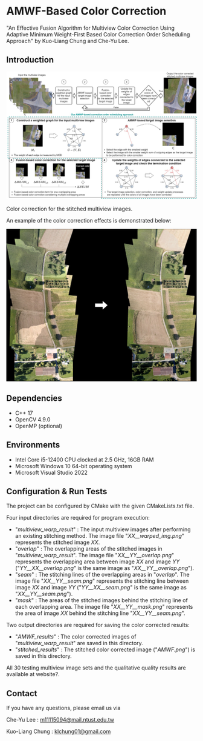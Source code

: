 # AMWF-Based Color Correction

"An Effective Fusion Algorithm for Multiview Color Correction Using Adaptive Minimum Weight-First Based Color Correction Order Scheduling Approach" by Kuo-Liang Chung and Che-Yu Lee.

## Introduction

<img src="Docs/flowchart.jpg">

Color correction for the stitched multiview images.

An example of the color correction effects is demonstrated below: 

<img src="Docs/result.jpg"/>

## Dependencies

* C++ 17
* OpenCV 4.9.0
* OpenMP (optional)

## Environments

* Intel Core i5-12400 CPU clocked at 2.5 GHz, 16GB RAM
* Microsoft Windows 10 64-bit operating system
* Microsoft Visual Studio 2022

## Configuration & Run Tests

The project can be configured by CMake with the given CMakeLists.txt file.

Four input directories are required for program execution:

* "*multiview_warp_result*" : The input multiview images after performing an existing stitching method. The image file "*XX__warped_img.png*" represents the stitched image *XX*.
* "*overlap*" : The overlapping areas of the stitched images in "*multiview_warp_result*". The image file "*XX__YY__overlap.png*" represents the overlapping area between image *XX* and image *YY* ("*YY__XX__overlap.png*" is the same image as "*XX__YY__overlap.png*").
* "*seam*" : The stitching lines of the overlapping areas in "*overlap*". The image file "*XX__YY__seam.png*" represents the stitching line between image *XX* and image *YY* ("*YY__XX__seam.png*" is the same image as "*XX__YY__seam.png*").
* "*mask*" : The areas of the stitched images behind the stitching line of each overlapping area. The image file "*XX__YY__mask.png*" represents the area of image *XX* behind the stitching line "*XX__YY__seam.png*".

Two output directories are required for saving the color corrected results:

* "*AMWF_results*" : The color corrected images of "*multiview_warp_result*" are saved in this directory.
* "*stitched_results*" : The stitched color corrected image ("*AMWF.png*") is saved in this directory.

All 30 testing multiview image sets and the qualitative quality results are available at website?.

## Contact

If you have any questions, please email us via

Che-Yu Lee : m11115094@mail.ntust.edu.tw

Kuo-Liang Chung : klchung01@gmail.com
